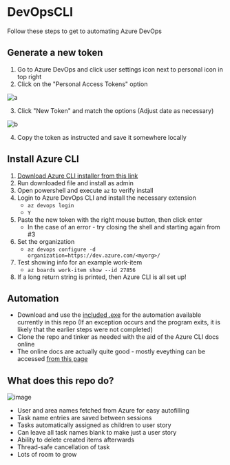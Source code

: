 # DevOpsCLI
Follow these steps to get to automating Azure DevOps

## Generate a new token
1. Go to Azure DevOps and click user settings icon next to personal icon in top right
2. Click on the "Personal Access Tokens" option

![a](https://user-images.githubusercontent.com/19335151/182711926-98041f6f-3cf8-4a22-a266-fafcbde90df1.png)

3. Click "New Token" and match the options (Adjust date as necessary)

![b](https://user-images.githubusercontent.com/19335151/182711955-4cf1d3be-4cb0-4155-bc73-7da83be57997.png)

4. Copy the token as instructed and save it somewhere locally

## Install Azure CLI
1. [Download Azure CLI installer from this link](https://aka.ms/installazurecliwindows)
2. Run downloaded file and install as admin
3. Open powershell and execute `az` to verify install
4. Login to Azure DevOps CLI and install the necessary extension
    - `az devops login`
    - `Y`
5. Paste the new token with the right mouse button, then click enter
    - In the case of an error - try closing the shell and starting again from #3
7. Set the organization
    - `az devops configure -d organization=https://dev.azure.com/<myorg>/`
8. Test showing info for an example work-item
    - `az boards work-item show --id 27856`
9. If a long return string is printed, then Azure CLI is all set up!

## Automation
- Download and use the [included .exe](https://github.com/bradmartin333/DevOpsCLI/raw/master/DevOpsCLI/bin/Release/DevOpsCLI.exe) for the automation available currently in this repo (If an exception occurs and the program exits, it is likely that the earlier steps were not completed)
- Clone the repo and tinker as needed with the aid of the Azure CLI docs online
- The online docs are actually quite good - mostly eveything can be accessed [from this page](https://docs.microsoft.com/en-us/cli/azure/boards?view=azure-cli-latest)

## What does this repo do?

![image](https://user-images.githubusercontent.com/19335151/182870531-af607292-0c67-4661-94fd-bbfbae83117d.png)

- User and area names fetched from Azure for easy autofilling
- Task name entries are saved between sessions
- Tasks automatically assigned as children to user story
- Can leave all task names blank to make just a user story
- Ability to delete created items afterwards
- Thread-safe cancellation of task
- Lots of room to grow
